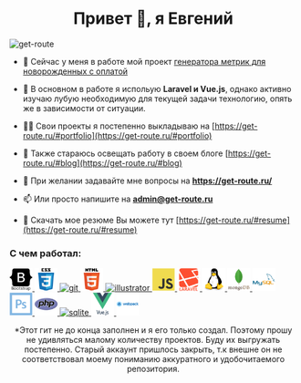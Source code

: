 <h1 align="center">Привет 👋, я Евгений</h1>


<p align="left"> <img src="https://komarev.com/ghpvc/?username=get-route&label=Profile%20views&color=0e75b6&style=flat" alt="get-route" /> </p>



- 🔭 Сейчас у меня в работе мой проект [генератора метрик для новорожденных с оплатой](https://github.com/get-route/children_metrics)

- 🌱 В основном в работе я испольую **Laravel и Vue.js**, однако активно изучаю лубую необходимую для текущей задачи технологию, опять же в зависимости от ситуации.

- 👨‍💻 Свои проекты я постепенно выкладываю на [https://get-route.ru/#portfolio](https://get-route.ru/#portfolio)

- 📝 Также стараюсь освещать работу в своем блоге [https://get-route.ru/#blog](https://get-route.ru/#blog)

- 💬 При желании задавайте мне вопросы на **https://get-route.ru/**

- 📫 Или просто напишите на **admin@get-route.ru**

- 📄 Скачать мое резюме Вы можете тут [https://get-route.ru/#resume](https://get-route.ru/#resume)



<h3 align="left">С чем работал:</h3>
<p align="left"> <a href="https://getbootstrap.com" target="_blank" rel="noreferrer"> <img src="https://raw.githubusercontent.com/devicons/devicon/master/icons/bootstrap/bootstrap-plain-wordmark.svg" alt="bootstrap" width="40" height="40"/> </a> <a href="https://www.w3schools.com/css/" target="_blank" rel="noreferrer"> <img src="https://raw.githubusercontent.com/devicons/devicon/master/icons/css3/css3-original-wordmark.svg" alt="css3" width="40" height="40"/> </a> <a href="https://git-scm.com/" target="_blank" rel="noreferrer"> <img src="https://www.vectorlogo.zone/logos/git-scm/git-scm-icon.svg" alt="git" width="40" height="40"/> </a> <a href="https://www.w3.org/html/" target="_blank" rel="noreferrer"> <img src="https://raw.githubusercontent.com/devicons/devicon/master/icons/html5/html5-original-wordmark.svg" alt="html5" width="40" height="40"/> </a> <a href="https://www.adobe.com/in/products/illustrator.html" target="_blank" rel="noreferrer"> <img src="https://www.vectorlogo.zone/logos/adobe_illustrator/adobe_illustrator-icon.svg" alt="illustrator" width="40" height="40"/> </a> <a href="https://developer.mozilla.org/en-US/docs/Web/JavaScript" target="_blank" rel="noreferrer"> <img src="https://raw.githubusercontent.com/devicons/devicon/master/icons/javascript/javascript-original.svg" alt="javascript" width="40" height="40"/> </a> <a href="https://laravel.com/" target="_blank" rel="noreferrer"> <img src="https://raw.githubusercontent.com/devicons/devicon/master/icons/laravel/laravel-plain-wordmark.svg" alt="laravel" width="40" height="40"/> </a> <a href="https://www.linux.org/" target="_blank" rel="noreferrer"> <img src="https://raw.githubusercontent.com/devicons/devicon/master/icons/linux/linux-original.svg" alt="linux" width="40" height="40"/> </a> <a href="https://www.mongodb.com/" target="_blank" rel="noreferrer"> <img src="https://raw.githubusercontent.com/devicons/devicon/master/icons/mongodb/mongodb-original-wordmark.svg" alt="mongodb" width="40" height="40"/> </a> <a href="https://www.mysql.com/" target="_blank" rel="noreferrer"> <img src="https://raw.githubusercontent.com/devicons/devicon/master/icons/mysql/mysql-original-wordmark.svg" alt="mysql" width="40" height="40"/> </a> <a href="https://www.photoshop.com/en" target="_blank" rel="noreferrer"> <img src="https://raw.githubusercontent.com/devicons/devicon/master/icons/photoshop/photoshop-line.svg" alt="photoshop" width="40" height="40"/> </a> <a href="https://www.php.net" target="_blank" rel="noreferrer"> <img src="https://raw.githubusercontent.com/devicons/devicon/master/icons/php/php-original.svg" alt="php" width="40" height="40"/> </a> <a href="https://www.sqlite.org/" target="_blank" rel="noreferrer"> <img src="https://www.vectorlogo.zone/logos/sqlite/sqlite-icon.svg" alt="sqlite" width="40" height="40"/> </a> <a href="https://vuejs.org/" target="_blank" rel="noreferrer"> <img src="https://raw.githubusercontent.com/devicons/devicon/master/icons/vuejs/vuejs-original-wordmark.svg" alt="vuejs" width="40" height="40"/> </a> <a href="https://webpack.js.org" target="_blank" rel="noreferrer"> <img src="https://raw.githubusercontent.com/devicons/devicon/d00d0969292a6569d45b06d3f350f463a0107b0d/icons/webpack/webpack-original-wordmark.svg" alt="webpack" width="40" height="40"/> </a> </p>


<p align="center">*Этот гит не до конца заполнен и я его только создал. Поэтому прошу не удивляться малому количеству проектов. Буду их выгружать постепенно. Старый аккаунт пришлось закрыть, т.к внешне он не соответствовал моему пониманию аккуратного и удобочитаемого репозитория.</p>
